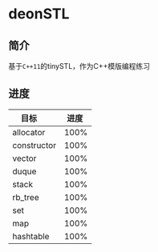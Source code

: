 # deonSTL

## 简介

基于`C++11`的tinySTL，作为C++模版编程练习

## 进度


| 目标&nbsp; &nbsp; &nbsp; | 进度&nbsp; |
| ------------------------ | ---------- |
| allocator                | 100%       |
| constructor              | 100%       |
| vector                   | 100%       |
| duque                    | 100%       |
| stack                    | 100%       |
| rb_tree                  | 100%       |
| set                      | 100%       |
| map                      | 100%       |
| hashtable                | 100%       |

